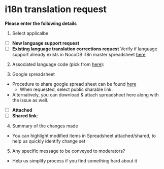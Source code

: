 # i18n translation request

**Please enter the following details**

1. Select applicalbe
- [ ] **New language support request**
- [ ] **Existing language translation corrections request** 
Verify if language support already exists in NocoDB i18n master spreadsheet [here](https://docs.google.com/spreadsheets/d/1kGp92yLwhs1l7lwwgeor3oN1dFl7JZWuQOa4WSeZ0TE/edit#gid=2076107172)

2. Associated language code (pick from [here](https://developers.google.com/admin-sdk/directory/v1/languages)): 

3. Google spreadsheet
- Procedure to share google spread sheet can be found [here](https://support.google.com/docs/answer/2494822?hl=en&co=GENIE.Platform%3DDesktop#zippy=%2Cshare-a-file-publicly) 
  - When requested, select public sharable link. 
- Alternatively, you can download & attach spreadsheet here along with the issue as well. 
- [ ] **Attached**
- [ ] **Shared link**:

4. Summary of the changes made
- You can highlight modified items in Spreadsheet attached/shared, to help us quickly identify change set

5. Any specific message to be conveyed to moderators?
- Help us simplify process if you find something hard about it
